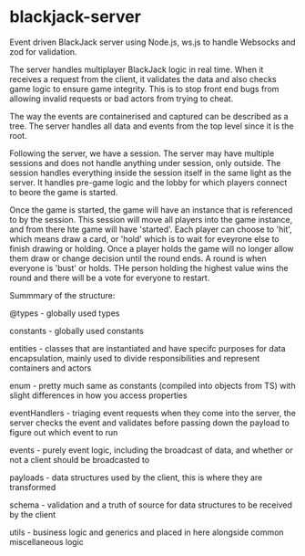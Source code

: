 # blackjack-server
Event driven BlackJack server using Node.js, ws.js to handle Websocks and zod for validation.

The server handles multiplayer BlackJack logic in real time. When it receives a request from the client, it validates the data and also checks game logic to ensure game integrity. This is to stop front end bugs from allowing invalid requests or bad actors from trying to cheat. 

The way the events are containerised and captured can be described as a tree. The server handles all data and events from the top level since it is the root. 

Following the server, we have a session. The server may have multiple sessions and does not handle anything under session, only outside. The session handles everything inside the session itself in the same light as the server. It handles pre-game logic and the lobby for which players connect to beore the game is started. 

Once the game is started, the game will have an instance that is referenced to by the session. This session will move all players into the game instance, and from there hte game will have 'started'. Each player can choose to 'hit', which means draw a card, or 'hold' which is to wait for eveyrone else to finish drawing or holding. Once a player holds the game will no longer allow them draw or change decision until the round ends. A round is when everyone is 'bust' or holds. THe person holding the highest value wins the round and there will be a vote for everyone to restart.

Summmary of the structure:

@types - globally used types

constants - globally used constants

entities - classes that are instantiated and have specifc purposes for data encapsulation, mainly used to divide responsibilities and represent containers and actors

enum - pretty much same as constants (compiled into objects from TS) with slight differences in how you access properties

eventHandlers - triaging event requests when they come into the server, the server checks the event and validates before passing down the payload to figure out which event to run

events - purely event logic, including the broadcast of data, and whether or not a client should be broadcasted to

payloads - data structures used by the client, this is where they are transformed

schema - validation and a truth of source for data structures to be received by the client

utils - business logic and generics and placed in here alongside common miscellaneous logic
